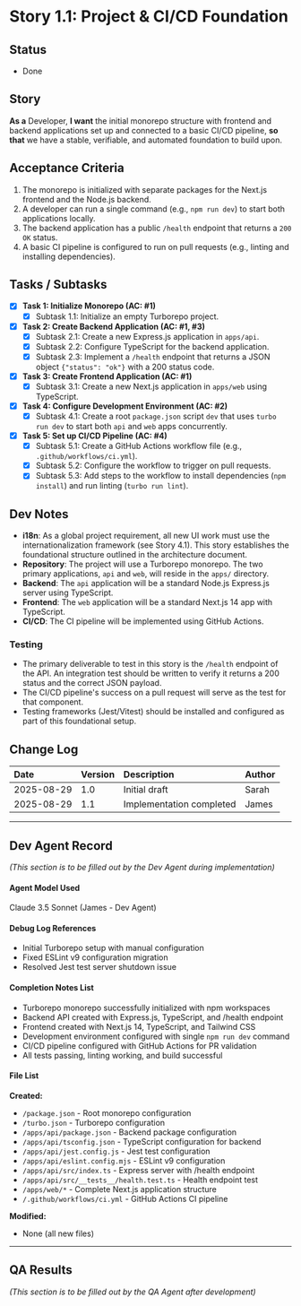 # Story 1.1: Project & CI/CD Foundation

## Status
- Done

## Story
**As a** Developer,
**I want** the initial monorepo structure with frontend and backend applications set up and connected to a basic CI/CD pipeline,
**so that** we have a stable, verifiable, and automated foundation to build upon.

## Acceptance Criteria
1. The monorepo is initialized with separate packages for the Next.js frontend and the Node.js backend.
2. A developer can run a single command (e.g., `npm run dev`) to start both applications locally.
3. The backend application has a public `/health` endpoint that returns a `200 OK` status.
4. A basic CI pipeline is configured to run on pull requests (e.g., linting and installing dependencies).

## Tasks / Subtasks
- [x] **Task 1: Initialize Monorepo (AC: #1)**
  - [x] Subtask 1.1: Initialize an empty Turborepo project.
- [x] **Task 2: Create Backend Application (AC: #1, #3)**
  - [x] Subtask 2.1: Create a new Express.js application in `apps/api`.
  - [x] Subtask 2.2: Configure TypeScript for the backend application.
  - [x] Subtask 2.3: Implement a `/health` endpoint that returns a JSON object `{"status": "ok"}` with a 200 status code.
- [x] **Task 3: Create Frontend Application (AC: #1)**
  - [x] Subtask 3.1: Create a new Next.js application in `apps/web` using TypeScript.
- [x] **Task 4: Configure Development Environment (AC: #2)**
  - [x] Subtask 4.1: Create a root `package.json` script `dev` that uses `turbo run dev` to start both `api` and `web` apps concurrently.
- [x] **Task 5: Set up CI/CD Pipeline (AC: #4)**
  - [x] Subtask 5.1: Create a GitHub Actions workflow file (e.g., `.github/workflows/ci.yml`).
  - [x] Subtask 5.2: Configure the workflow to trigger on pull requests.
  - [x] Subtask 5.3: Add steps to the workflow to install dependencies (`npm install`) and run linting (`turbo run lint`).

## Dev Notes
- **i18n**: As a global project requirement, all new UI work must use the internationalization framework (see Story 4.1).
This story establishes the foundational structure outlined in the architecture document.
- **Repository**: The project will use a Turborepo monorepo. The two primary applications, `api` and `web`, will reside in the `apps/` directory.
- **Backend**: The `api` application will be a standard Node.js Express.js server using TypeScript.
- **Frontend**: The `web` application will be a standard Next.js 14 app with TypeScript.
- **CI/CD**: The CI pipeline will be implemented using GitHub Actions.

### Testing
- The primary deliverable to test in this story is the `/health` endpoint of the API. An integration test should be written to verify it returns a 200 status and the correct JSON payload.
- The CI/CD pipeline's success on a pull request will serve as the test for that component.
- Testing frameworks (Jest/Vitest) should be installed and configured as part of this foundational setup.

## Change Log
| Date       | Version | Description                | Author |
| :--------- | :------ | :------------------------- | :----- |
| 2025-08-29 | 1.0     | Initial draft              | Sarah  |
| 2025-08-29 | 1.1     | Implementation completed   | James  |

---
## Dev Agent Record
*(This section is to be filled out by the Dev Agent during implementation)*

#### Agent Model Used
Claude 3.5 Sonnet (James - Dev Agent)

#### Debug Log References
- Initial Turborepo setup with manual configuration
- Fixed ESLint v9 configuration migration
- Resolved Jest test server shutdown issue

#### Completion Notes List
- Turborepo monorepo successfully initialized with npm workspaces
- Backend API created with Express.js, TypeScript, and /health endpoint
- Frontend created with Next.js 14, TypeScript, and Tailwind CSS
- Development environment configured with single `npm run dev` command
- CI/CD pipeline configured with GitHub Actions for PR validation
- All tests passing, linting working, and build successful

#### File List
**Created:**
- `/package.json` - Root monorepo configuration
- `/turbo.json` - Turborepo configuration
- `/apps/api/package.json` - Backend package configuration
- `/apps/api/tsconfig.json` - TypeScript configuration for backend
- `/apps/api/jest.config.js` - Jest test configuration
- `/apps/api/eslint.config.mjs` - ESLint v9 configuration
- `/apps/api/src/index.ts` - Express server with /health endpoint
- `/apps/api/src/__tests__/health.test.ts` - Health endpoint test
- `/apps/web/*` - Complete Next.js application structure
- `/.github/workflows/ci.yml` - GitHub Actions CI pipeline

**Modified:**
- None (all new files)

---
## QA Results
*(This section is to be filled out by the QA Agent after development)*
